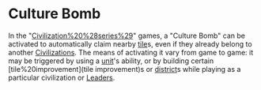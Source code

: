 # Culture Bomb

In the "[Civilization%20%28series%29](Civilization)" games, a "Culture Bomb" can be activated to automatically claim nearby [tile](tile)s, even if they already belong to another [Civilizations](civilization). The means of activating it vary from game to game: it may be triggered by using a [unit](unit)'s ability, or by building certain [tile%20improvement](tile improvement)s or [district](district)s while playing as a particular civilization or [Leaders](leader).